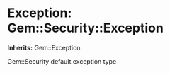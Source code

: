 # Exception: Gem::Security::Exception
**Inherits:** Gem::Exception
    

Gem::Security default exception type



